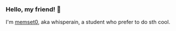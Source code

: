  ### Hello, my friend! 👋

I'm [memset0](https://memset0.cn/), aka whisperain, a student who prefer to do sth cool.

<!--

TODO:

[ ] Tags Cloud: 每个用户可以通过 Github Issue 为标签投票计次，使用 wordcloud 生成词云并自动更新。
[ ] Tags Cloud History: using html5 tag <details>
[ ] Recent Blog / Commits / Stars: https://github.com/tw93/tw93
[ ] Tools' Tag: https://github.com/thmsgbrt / https://github.com/DenverCoder1 / https://custom-icon-badges.herokuapp.com/
[ ] My Follwers: https://github.com/ouuan
[ ] Favorite Girls(?): 头像 / 鹿目圆 / 神户小鸟 / 高木同学 / ...
[ ] Favorite Tech: https://github.com/MacroPower
[ ] Favorite Repo: https://github.com/DenverCoder1
[ ] CodeForces / Atcoder / UOJ / Vjudge Rating

-->
